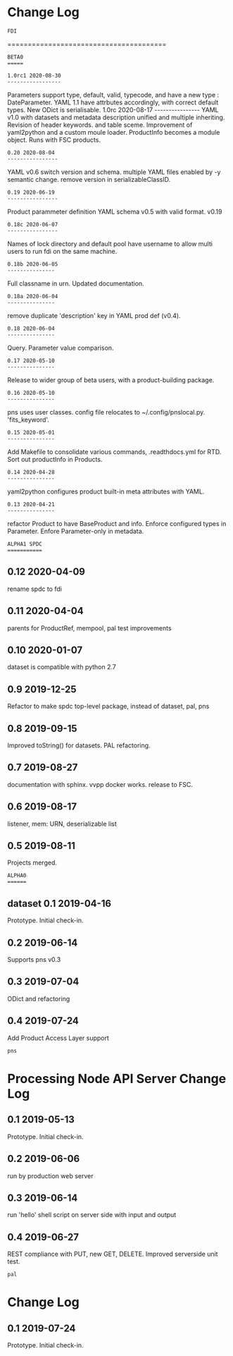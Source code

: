 Change Log
=======================================
	FDI
=======================================

	BETA0
	=====

	1.0rc1 2020-08-30
	-----------------
Parameters support type, default, valid, typecode, and have a new type : DateParameter. YAML 1.1 have attrbutes accordingly, with correct default types. New ODict is serialisable.
	1.0rc 2020-08-17
	----------------
YAML v1.0 with datasets and metadata description unified and multiple inheriting. Revision of header keywords. and table sceme. Improvement of yaml2python and a custom moule loader. ProductInfo becomes a module object. Runs with FSC products.

	0.20 2020-08-04
	----------------
YAML v0.6 switch version and schema. multiple YAML files enabled by -y semantic change. remove version in serializableClassID.

	0.19 2020-06-19
	----------------
Product parammeter definition YAML schema v0.5 with valid format. v0.19

	0.18c 2020-06-07
	----------------
Names of lock directory and default pool have username to allow multi users to run fdi on the same machine.

	0.18b 2020-06-05
	---------------
Full classname in urn. Updated documentation.

	0.18a 2020-06-04
	---------------
remove duplicate 'description' key in YAML prod def (v0.4).

	0.18 2020-06-04
	---------------
Query. Parameter value comparison.

	0.17 2020-05-10
	---------------
Release to wider group of beta users, with a product-building package.

	0.16 2020-05-10
	---------------
pns uses user classes. config file relocates to ~/.config/pnslocal.py. 'fits_keyword'.

	0.15 2020-05-01
	---------------
Add Makefile to consolidate various commands, .readthdocs.yml for RTD. Sort out productInfo in Products.

	0.14 2020-04-28
	---------------
yaml2python configures product built-in meta attributes with YAML.


	0.13 2020-04-21
	---------------
refactor Product to have BaseProduct and info. Enforce configured types in Parameter. Enfore Parameter-only in metadata.

	ALPHA1 SPDC
	===========

0.12 2020-04-09
---------------
rename spdc to fdi

0.11 2020-04-04
---------------
parents for ProductRef, mempool, pal test improvements

0.10 2020-01-07
---------------
dataset is compatible with python 2.7

0.9 2019-12-25
--------------
Refactor to make spdc top-level package, instead of dataset, pal, pns

0.8 2019-09-15
--------------
Improved toString() for datasets. PAL refactoring.

0.7 2019-08-27
--------------
documentation with sphinx. vvpp docker works. release to FSC.

0.6 2019-08-17
--------------
listener, mem: URN, deserializable list

0.5 2019-08-11
--------------
Projects merged.

	ALPHA0
	======
dataset
0.1 2019-04-16
--------------
Prototype. Initial check-in.

0.2 2019-06-14
--------------
Supports pns v0.3

0.3 2019-07-04
--------------
ODict and refactoring

0.4 2019-07-24
--------------
Add Product Access Layer support

	pns
Processing Node API Server Change Log
=======================================

0.1 2019-05-13
--------------
Prototype. Initial check-in.

0.2 2019-06-06
--------------
run by production web server

0.3 2019-06-14
--------------
run 'hello' shell script on server side with input and output

0.4 2019-06-27
--------------
REST compliance with PUT, new GET, DELETE. Improved serverside unit test.

	pal
Change Log
=======================================

0.1 2019-07-24
--------------
Prototype. Initial check-in.
